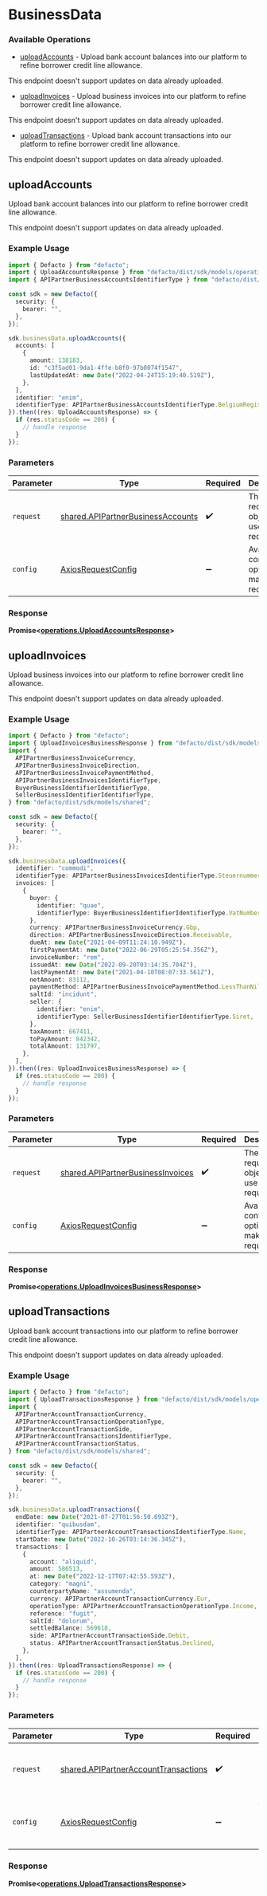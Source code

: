 # BusinessData

### Available Operations

* [uploadAccounts](#uploadaccounts) - 
Upload bank account balances into our platform to refine borrower credit
line allowance.
 
This endpoint doesn't support updates on data already uploaded.

* [uploadInvoices](#uploadinvoices) - 
Upload business invoices into our platform to refine borrower credit
line allowance.

This endpoint doesn't support updates on data already uploaded.

* [uploadTransactions](#uploadtransactions) - 
Upload bank account transactions into our platform to refine borrower
credit line allowance.
  
This endpoint doesn't support updates on data already uploaded.


## uploadAccounts


Upload bank account balances into our platform to refine borrower credit
line allowance.
 
This endpoint doesn't support updates on data already uploaded.


### Example Usage

```typescript
import { Defacto } from "defacto";
import { UploadAccountsResponse } from "defacto/dist/sdk/models/operations";
import { APIPartnerBusinessAccountsIdentifierType } from "defacto/dist/sdk/models/shared";

const sdk = new Defacto({
  security: {
    bearer: "",
  },
});

sdk.businessData.uploadAccounts({
  accounts: [
    {
      amount: 138183,
      id: "c3f5ad01-9da1-4ffe-b8f0-97b0074f1547",
      lastUpdatedAt: new Date("2022-04-24T15:19:40.519Z"),
    },
  ],
  identifier: "enim",
  identifierType: APIPartnerBusinessAccountsIdentifierType.BelgiumRegistrationNumber,
}).then((res: UploadAccountsResponse) => {
  if (res.statusCode == 200) {
    // handle response
  }
});
```

### Parameters

| Parameter                                                                              | Type                                                                                   | Required                                                                               | Description                                                                            |
| -------------------------------------------------------------------------------------- | -------------------------------------------------------------------------------------- | -------------------------------------------------------------------------------------- | -------------------------------------------------------------------------------------- |
| `request`                                                                              | [shared.APIPartnerBusinessAccounts](../../models/shared/apipartnerbusinessaccounts.md) | :heavy_check_mark:                                                                     | The request object to use for the request.                                             |
| `config`                                                                               | [AxiosRequestConfig](https://axios-http.com/docs/req_config)                           | :heavy_minus_sign:                                                                     | Available config options for making requests.                                          |


### Response

**Promise<[operations.UploadAccountsResponse](../../models/operations/uploadaccountsresponse.md)>**


## uploadInvoices


Upload business invoices into our platform to refine borrower credit
line allowance.

This endpoint doesn't support updates on data already uploaded.


### Example Usage

```typescript
import { Defacto } from "defacto";
import { UploadInvoicesBusinessResponse } from "defacto/dist/sdk/models/operations";
import {
  APIPartnerBusinessInvoiceCurrency,
  APIPartnerBusinessInvoiceDirection,
  APIPartnerBusinessInvoicePaymentMethod,
  APIPartnerBusinessInvoicesIdentifierType,
  BuyerBusinessIdentifierIdentifierType,
  SellerBusinessIdentifierIdentifierType,
} from "defacto/dist/sdk/models/shared";

const sdk = new Defacto({
  security: {
    bearer: "",
  },
});

sdk.businessData.uploadInvoices({
  identifier: "commodi",
  identifierType: APIPartnerBusinessInvoicesIdentifierType.Steuernummer,
  invoices: [
    {
      buyer: {
        identifier: "quae",
        identifierType: BuyerBusinessIdentifierIdentifierType.VatNumber,
      },
      currency: APIPartnerBusinessInvoiceCurrency.Gbp,
      direction: APIPartnerBusinessInvoiceDirection.Receivable,
      dueAt: new Date("2021-04-09T11:24:10.949Z"),
      firstPaymentAt: new Date("2022-06-29T05:25:54.356Z"),
      invoiceNumber: "rem",
      issuedAt: new Date("2022-09-20T03:14:35.704Z"),
      lastPaymentAt: new Date("2021-04-10T08:07:33.561Z"),
      netAmount: 83112,
      paymentMethod: APIPartnerBusinessInvoicePaymentMethod.LessThanNilGreaterThan,
      saltId: "incidunt",
      seller: {
        identifier: "enim",
        identifierType: SellerBusinessIdentifierIdentifierType.Siret,
      },
      taxAmount: 667411,
      toPayAmount: 842342,
      totalAmount: 131797,
    },
  ],
}).then((res: UploadInvoicesBusinessResponse) => {
  if (res.statusCode == 200) {
    // handle response
  }
});
```

### Parameters

| Parameter                                                                              | Type                                                                                   | Required                                                                               | Description                                                                            |
| -------------------------------------------------------------------------------------- | -------------------------------------------------------------------------------------- | -------------------------------------------------------------------------------------- | -------------------------------------------------------------------------------------- |
| `request`                                                                              | [shared.APIPartnerBusinessInvoices](../../models/shared/apipartnerbusinessinvoices.md) | :heavy_check_mark:                                                                     | The request object to use for the request.                                             |
| `config`                                                                               | [AxiosRequestConfig](https://axios-http.com/docs/req_config)                           | :heavy_minus_sign:                                                                     | Available config options for making requests.                                          |


### Response

**Promise<[operations.UploadInvoicesBusinessResponse](../../models/operations/uploadinvoicesbusinessresponse.md)>**


## uploadTransactions


Upload bank account transactions into our platform to refine borrower
credit line allowance.
  
This endpoint doesn't support updates on data already uploaded.


### Example Usage

```typescript
import { Defacto } from "defacto";
import { UploadTransactionsResponse } from "defacto/dist/sdk/models/operations";
import {
  APIPartnerAccountTransactionCurrency,
  APIPartnerAccountTransactionOperationType,
  APIPartnerAccountTransactionSide,
  APIPartnerAccountTransactionsIdentifierType,
  APIPartnerAccountTransactionStatus,
} from "defacto/dist/sdk/models/shared";

const sdk = new Defacto({
  security: {
    bearer: "",
  },
});

sdk.businessData.uploadTransactions({
  endDate: new Date("2021-07-27T01:56:50.693Z"),
  identifier: "quibusdam",
  identifierType: APIPartnerAccountTransactionsIdentifierType.Name,
  startDate: new Date("2022-10-26T03:14:36.345Z"),
  transactions: [
    {
      account: "aliquid",
      amount: 586513,
      at: new Date("2022-12-17T07:42:55.593Z"),
      category: "magni",
      counterpartyName: "assumenda",
      currency: APIPartnerAccountTransactionCurrency.Eur,
      operationType: APIPartnerAccountTransactionOperationType.Income,
      reference: "fugit",
      saltId: "dolorum",
      settledBalance: 569618,
      side: APIPartnerAccountTransactionSide.Debit,
      status: APIPartnerAccountTransactionStatus.Declined,
    },
  ],
}).then((res: UploadTransactionsResponse) => {
  if (res.statusCode == 200) {
    // handle response
  }
});
```

### Parameters

| Parameter                                                                                    | Type                                                                                         | Required                                                                                     | Description                                                                                  |
| -------------------------------------------------------------------------------------------- | -------------------------------------------------------------------------------------------- | -------------------------------------------------------------------------------------------- | -------------------------------------------------------------------------------------------- |
| `request`                                                                                    | [shared.APIPartnerAccountTransactions](../../models/shared/apipartneraccounttransactions.md) | :heavy_check_mark:                                                                           | The request object to use for the request.                                                   |
| `config`                                                                                     | [AxiosRequestConfig](https://axios-http.com/docs/req_config)                                 | :heavy_minus_sign:                                                                           | Available config options for making requests.                                                |


### Response

**Promise<[operations.UploadTransactionsResponse](../../models/operations/uploadtransactionsresponse.md)>**

